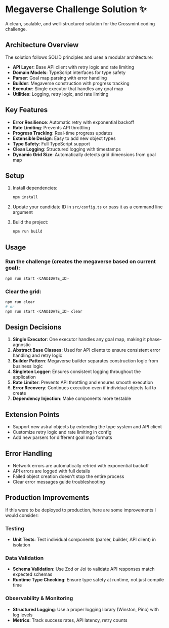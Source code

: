 # Megaverse Challenge Solution ✨

A clean, scalable, and well-structured solution for the Crossmint coding challenge.

## Architecture Overview

The solution follows SOLID principles and uses a modular architecture:

- **API Layer**: Base API client with retry logic and rate limiting
- **Domain Models**: TypeScript interfaces for type safety
- **Parser**: Goal map parsing with error handling
- **Builder**: Megaverse construction with progress tracking
- **Executor**: Single executor that handles any goal map
- **Utilities**: Logging, retry logic, and rate limiting

## Key Features

- **Error Resilience**: Automatic retry with exponential backoff
- **Rate Limiting**: Prevents API throttling
- **Progress Tracking**: Real-time progress updates
- **Extensible Design**: Easy to add new object types
- **Type Safety**: Full TypeScript support
- **Clean Logging**: Structured logging with timestamps
- **Dynamic Grid Size**: Automatically detects grid dimensions from goal map

## Setup

1. Install dependencies:
   ```bash
   npm install
   ```

2. Update your candidate ID in `src/config.ts` or pass it as a command line argument

3. Build the project:
   ```bash
   npm run build
   ```

## Usage

### Run the challenge (creates the megaverse based on current goal):
```bash
npm run start <CANDIDATE_ID>
```

### Clear the grid:
```bash
npm run clear
# or
npm run start <CANDIDATE_ID> clear
```

## Design Decisions

1. **Single Executor**: One executor handles any goal map, making it phase-agnostic
2. **Abstract Base Classes**: Used for API clients to ensure consistent error handling and retry logic
3. **Builder Pattern**: Megaverse builder separates construction logic from business logic
4. **Singleton Logger**: Ensures consistent logging throughout the application
5. **Rate Limiter**: Prevents API throttling and ensures smooth execution
6. **Error Recovery**: Continues execution even if individual objects fail to create
7. **Dependency Injection**: Make components more testable

## Extension Points

- Support new astral objects by extending the type system and API client
- Customize retry logic and rate limiting in config
- Add new parsers for different goal map formats

## Error Handling

- Network errors are automatically retried with exponential backoff
- API errors are logged with full details
- Failed object creation doesn't stop the entire process
- Clear error messages guide troubleshooting

## Production Improvements

If this were to be deployed to production, here are some improvements I would consider:

### Testing
- **Unit Tests**: Test individual components (parser, builder, API client) in isolation

### Data Validation
- **Schema Validation**: Use Zod or Joi to validate API responses match expected schemas
- **Runtime Type Checking**: Ensure type safety at runtime, not just compile time

### Observability & Monitoring
- **Structured Logging**: Use a proper logging library (Winston, Pino) with log levels
- **Metrics**: Track success rates, API latency, retry counts